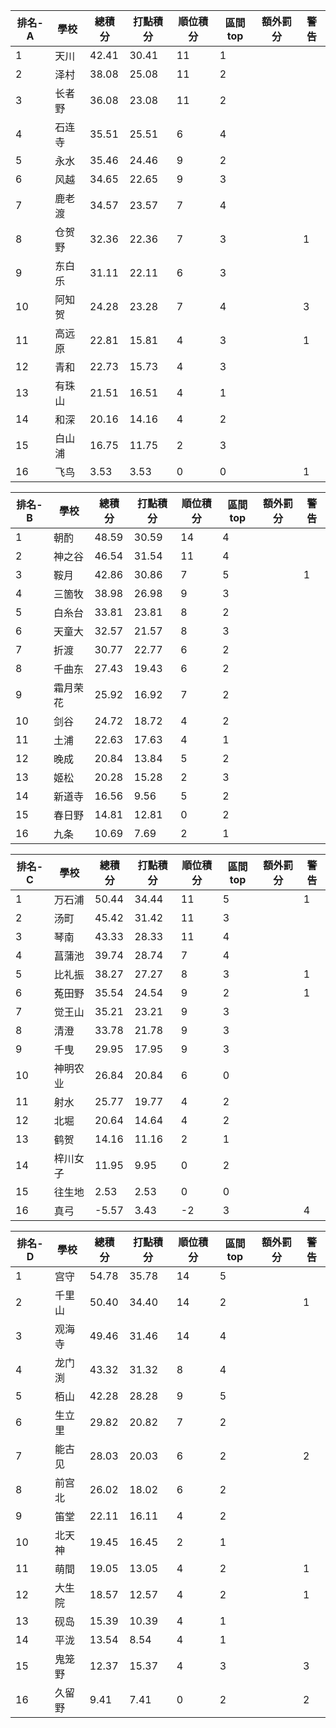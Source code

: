 排名-A|學校|總積分|打點積分|順位積分|區間top|額外罰分|警告
-|-|-|-|-|-|-|-
1|天川|42.41 |30.41 |11|1||
2|泽村|38.08 |25.08 |11|2||
3|长者野|36.08 |23.08 |11|2||
4|石连寺|35.51 |25.51 |6|4||
5|永水|35.46 |24.46 |9|2||
6|风越|34.65 |22.65 |9|3||
7|鹿老渡|34.57 |23.57 |7|4||
8|仓贺野|32.36 |22.36 |7|3||1
9|东白乐|31.11 |22.11 |6|3||
10|阿知贺|24.28 |23.28 |7|4||3
11|高远原|22.81 |15.81 |4|3||1
12|青和|22.73 |15.73 |4|3||
13|有珠山|21.51 |16.51 |4|1||
14|和深|20.16 |14.16 |4|2||
15|白山浦|16.75 |11.75 |2|3||
16|飞鸟|3.53 |3.53 |0|0||1

排名-B|學校|總積分|打點積分|順位積分|區間top|額外罰分|警告
-|-|-|-|-|-|-|-
1|朝酌|48.59 |30.59 |14|4||
2|神之谷|46.54 |31.54 |11|4||
3|鞍月|42.86 |30.86 |7|5||1
4|三箇牧|38.98 |26.98 |9|3||
5|白糸台|33.81 |23.81 |8|2||
6|天童大|32.57 |21.57 |8|3||
7|折渡|30.77 |22.77 |6|2||
8|千曲东|27.43 |19.43 |6|2||
9|霜月荣花|25.92 |16.92 |7|2||
10|剑谷|24.72 |18.72 |4|2||
11|土浦|22.63 |17.63 |4|1||
12|晚成|20.84 |13.84 |5|2||
13|姬松|20.28 |15.28 |2|3||
14|新道寺|16.56 |9.56 |5|2||
15|春日野|14.81 |12.81 |0|2||
16|九条|10.69 |7.69 |2|1||

排名-C|學校|總積分|打點積分|順位積分|區間top|額外罰分|警告
-|-|-|-|-|-|-|-
1|万石浦|50.44 |34.44 |11|5||1
2|汤町|45.42 |31.42 |11|3||
3|琴南|43.33 |28.33 |11|4||
4|菖蒲池|39.74 |28.74 |7|4||
5|比礼振|38.27 |27.27 |8|3||1
6|菟田野|35.54 |24.54 |9|2||1
7|觉王山|35.21 |23.21 |9|3||
8|清澄|33.78 |21.78 |9|3||
9|千曳|29.95 |17.95 |9|3||
10|神明农业|26.84 |20.84 |6|0||
11|射水|25.77 |19.77 |4|2||
12|北堀|20.64 |14.64 |4|2||
13|鹤贺|14.16 |11.16 |2|1||
14|梓川女子|11.95 |9.95 |0|2||
15|往生地|2.53 |2.53 |0|0||
16|真弓|-5.57 |3.43 |-2|3||4

排名-D|學校|總積分|打點積分|順位積分|區間top|額外罰分|警告
-|-|-|-|-|-|-|-
1|宫守|54.78 |35.78 |14|5||
2|千里山|50.40 |34.40 |14|2||1
3|观海寺|49.46 |31.46 |14|4||
4|龙门渕|43.32 |31.32 |8|4||
5|栢山|42.28 |28.28 |9|5||
6|生立里|29.82 |20.82 |7|2||
7|能古见|28.03 |20.03 |6|2||2
8|前宫北|26.02 |18.02 |6|2||
9|笛堂|22.11 |16.11 |4|2||
10|北天神|19.45 |16.45 |2|1||
11|萌間|19.05 |13.05 |4|2||1
12|大生院|18.57 |12.57 |4|2||1
13|砚岛|15.39 |10.39 |4|1||
14|平泷|13.54 |8.54 |4|1||
15|鬼笼野|12.37 |15.37 |4|3||3
16|久留野|9.41 |7.41 |0|2||2
